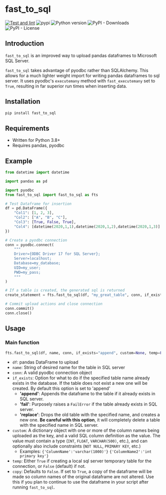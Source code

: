 # fast_to_sql

[![Test and lint](https://github.com/jdglaser/fast-to-sql/actions/workflows/test-and-lint.yml/badge.svg)](https://github.com/jdglaser/fast-to-sql/actions/workflows/test-and-lint.yml)
![pypi](https://img.shields.io/pypi/v/fast-to-sql.svg)
![Python version](https://img.shields.io/pypi/pyversions/fast-to-sql)
![PyPI - Downloads](https://img.shields.io/pypi/dm/fast-to-sql)
![PyPI - License](https://img.shields.io/pypi/l/fast-to-sql)


## Introduction

`fast_to_sql` is an improved way to upload pandas dataframes to Microsoft SQL Server.

`fast_to_sql` takes advantage of pyodbc rather than SQLAlchemy. This allows for a much lighter weight import for writing pandas dataframes to sql server. It uses pyodbc's `executemany` method with `fast_executemany` set to `True`, resulting in far superior run times when inserting data. 

## Installation

```python
pip install fast_to_sql
```

## Requirements

* Written for Python 3.8+
* Requires pandas, pyodbc

## Example

```py
from datetime import datetime

import pandas as pd

import pyodbc
from fast_to_sql import fast_to_sql as fts

# Test Dataframe for insertion
df = pd.DataFrame({
    "Col1": [1, 2, 3],
    "Col2": ["A", "B", "C"],
    "Col3": [True, False, True],
    "Col4": [datetime(2020,1,1),datetime(2020,1,2),datetime(2020,1,3)]
})

# Create a pyodbc connection
conn = pyodbc.connect(
    """
    Driver={ODBC Driver 17 for SQL Server};
    Server=localhost;
    Database=my_database;
    UID=my_user;
    PWD=my_pass;
    """
)

# If a table is created, the generated sql is returned
create_statement = fts.fast_to_sql(df, "my_great_table", conn, if_exists="replace", custom={"Col1":"INT PRIMARY KEY"}, temp=False)

# Commit upload actions and close connection
conn.commit()
conn.close()
```

## Usage

### Main function

```python
fts.fast_to_sql(df, name, conn, if_exists="append", custom=None, temp=False, copy=False)
```

* ```df```: pandas DataFrame to upload
* ```name```: String of desired name for the table in SQL server
* ```conn```: A valid pyodbc connection object
* ```if_exists```: Option for what to do if the specified table name already exists in the database. If the table does not exist a new one will be created. By default this option is set to 'append'
  * __'append'__: Appends the dataframe to the table if it already exists in SQL server.
  * __'fail'__: Purposely raises a `FailError` if the table already exists in SQL server.
  * __'replace'__: Drops the old table with the specified name, and creates a new one. **Be careful with this option**, it will completely delete a table with the specified name in SQL server.
* ```custom```: A dictionary object with one or more of the column names being uploaded as the key, and a valid SQL column definition as the value. The value must contain a type (`INT`, `FLOAT`, `VARCHAR(500)`, etc.), and can optionally also include constraints (`NOT NULL`, `PRIMARY KEY`, etc.)
  * Examples: 
  `{'ColumnName':'varchar(1000)'}` 
  `{'ColumnName2':'int primary key'}`
* ```temp```: Either `True` if creating a local sql server temporary table for the connection, or `False` (default) if not.
* ```copy```: Defaults to `False`. If set to `True`, a copy of the dataframe will be made so column names of the original dataframe are not altered. Use this if you plan to continue to use the dataframe in your script after running `fast_to_sql`.











